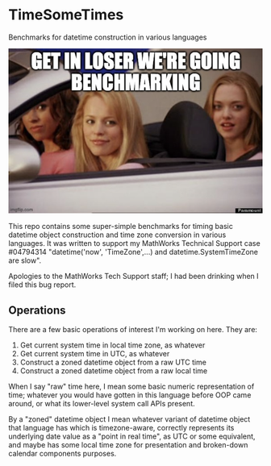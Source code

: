 # TimeSomeTimes

Benchmarks for datetime construction in various languages

!["Get in loser, we're going benchmarking!"](get-in-loser-were-going-benchmarking.png)

This repo contains some super-simple benchmarks for timing basic datetime object construction and time zone conversion in various languages. It was written to support my MathWorks Technical Support case #04794314 "datetime('now', 'TimeZone',...) and datetime.SystemTimeZone are slow".

Apologies to the MathWorks Tech Support staff; I had been drinking when I filed this bug report.

## Operations

There are a few basic operations of interest I'm working on here. They are:

1. Get current system time in local time zone, as whatever
2. Get current system time in UTC, as whatever
3. Construct a zoned datetime object from a raw UTC time
4. Construct a zoned datetime object from a raw local time

When I say "raw" time here, I mean some basic numeric representation of time; whatever you would have gotten in this language before OOP came around, or what its lower-level system call APIs present.

By a "zoned" datetime object I mean whatever variant of datetime object that language has which is timezone-aware, correctly represents its underlying date value as a "point in real time", as UTC or some equivalent, and maybe has some local time zone for presentation and broken-down calendar components purposes.
